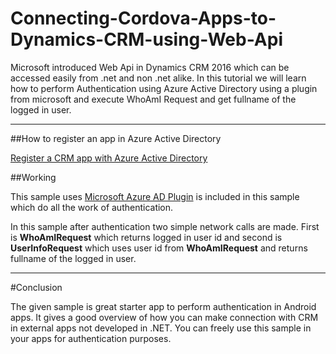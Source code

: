 # Connecting-Cordova-Apps-to-Dynamics-CRM-using-Web-Api

Microsoft introduced Web Api in Dynamics CRM 2016 which can be accessed easily from .net and non .net alike.
In this tutorial we will learn how to perform Authentication using Azure Active Directory using a plugin from microsoft and execute 
WhoAmI Request and get fullname of the logged in user.

-------------------------------

##How to register an app in Azure Active Directory

[Register a CRM app with Azure Active Directory](https://msdn.microsoft.com/en-us/library/mt622431.aspx)

##Working

This sample uses [Microsoft Azure AD Plugin](https://github.com/AzureAD/azure-activedirectory-library-for-cordova) is included in this sample which do all the work of authentication.

In this sample after authentication two simple network calls are made. First is **WhoAmIRequest** which returns logged in user id and second is **UserInfoRequest** which uses user id from **WhoAmIRequest** and returns fullname of the logged in user.

--------------------

#Conclusion

The given sample is great starter app to perform authentication in Android apps. It gives a good overview of how you can make connection with CRM in external apps not developed in .NET. You can freely use this sample in your apps for authentication purposes.
